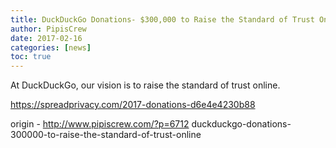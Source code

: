 ```yaml
---
title: DuckDuckGo Donations- $300,000 to Raise the Standard of Trust Online
author: PipisCrew
date: 2017-02-16
categories: [news]
toc: true
---
```


At DuckDuckGo, our vision is to raise the standard of trust online.

https://spreadprivacy.com/2017-donations-d6e4e4230b88

origin - http://www.pipiscrew.com/?p=6712 duckduckgo-donations-300000-to-raise-the-standard-of-trust-online